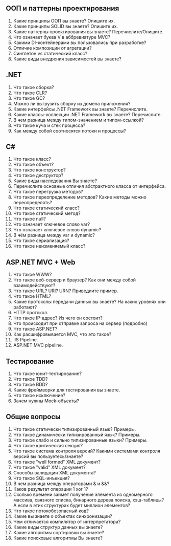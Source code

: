 ## ООП и паттерны проектирования
1. Какие принципы ООП вы знаете? Опишите их.
2. Какие принципы SOLID вы знаете? Опишите их.
3. Какие паттерны проектирования вы знаете? Перечислите/Опишите.
4. Что означает буква V в аббревиатуре MVC?
5. Какими DI-контейнерами вы пользовались при разработке?
6. Отличие композиции от агрегации?
7. Синглетон vs статический класс?
8. Какие виды внедрения зависимостей вы знаете?

## .NET
1. Что такое сборка?
2. Что такое CLR?
3. Что такое GC?
4. Можно ли выгрузить сборку из домена приложения?
5. Какие интерфейсы .NET Framework вы знаете? Перечислите.
6. Какие классы-коллекции .NET Framework вы знаете? Перечислите.
7. В чем разница между типом-значением и типом-ссылкой?
8. Что такое куча и стек процесса?
9. Как между собой соотносятся потоки и процессы?

## С#
1. Что такое класс?
2. Что такое объект?
3. Что такое конструктор?
4. Что такое деструктор?
5. Какие виды наследования Вы знаете?
6. Перечислите основные отличия абстрактного класса от интерфейса.
7. Что такое перегрузка методов?
8. Что такое переопределение методов? Какие методы можно переопределять?
9. Что такое статический класс?
10. Что такое статический метод?
11. Что такое null?
12. Что означает ключевое слово var?
13. Что означает ключевое слово dynamic?
14. В чём разница между var и dynamic?
15.	Что такое сериализация?
16.	Что такое неизменяемый класс?

## ASP.NET MVC + Web
1. Что такое WWW?
2. Что такое веб-сервер и браузер? Как они между собой взаимодействуют?
3. Что такое URL? URI? URN? Приведиите пример.
4. Что такое HTML?
5. Какие протоколы передачи данных вы знаете? На каких уровнях они работают?
6. HTTP протокол.
8. Что такое IP-адрес? Из чего он состоит?
9. Что происходит при отправке запроса на сервер (подробно)
10. Что такое ASP.NET?
11. Как расшифровывается MVC, что это такое?
12. IIS Pipeline.
13. ASP.NET MVC pipeline. 

## Тестирование
1. Что такое юнит-тестирование?
2. Что такое TDD?
3. Что такое BDD?
4. Какие фреймворки для тестирования вы знаете.
5. Что такое исключение?
6. Зачем нужны Mock-объекты?

## Общие вопросы
1.	Что такое статически типизированный язык? Примеры.
2.	Что такое динамически типизированный язык? Примеры.
3.	Что такое слабо и сильно типизированные языки? Примеры.
4.	Что такое критическая секция?
5.	Что такое система контроля версий? Какими системами контроля версий вы пользуетесь/знаете?
6.	Что такое "well formed" XML документ?
7.	Что такое "valid" XML документ?
8.	Способы валидации XML документа?
10.	Что такое SQL-инъекция?
11.	В чем разница между операторами & и &&?
12.	Каков результат операции 1 xor 1?
13.	Сколько времени займет получение элемента из одномерного массива, связного списка, бинарного дерева поиска, хэш-таблицы? А если в этих структурах будет миллион элементов?
14.	Что такое потокобезопасный код?
15.	Какие вы знаете о объектах синхронизации?
16.	Чем отличается компилятор от интерпретатора?
17.	Какие виды структур данных вы знаете?
18.	Какие алгоритмы сортировки вы знаете?
19. Какие поисковые алгоритмы Вы знаете?
